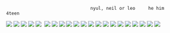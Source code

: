 





                                    nyul, neil or leo     he him      4teen 
                                         


<img src="https://media.discordapp.net/attachments/1267171422275502165/1289635037951688764/17c60735fe37a5ce05064f24ae0ab3abd800d446.gif?ex=675875b9&is=67572439&hm=485213b0fd393dc293f51fc5034b55bfb4d461dc964f617d99a92427cf5c0e52&"/>                           <img src="https://media.discordapp.net/attachments/1267171422275502165/1289635097510678703/d6klt1x-efd275f3-6524-4f22-8b8c-efbedf711ab7.png?ex=675875c7&is=67572447&hm=fd86e596817a33cb8d0caa5a565a7964f64895d5ff3fd4be695a5c6800a97f2a&">  <img src="https://media.discordapp.net/attachments/1267171422275502165/1289701868767019008/d49yhdu-18e625f7-4cf2-4845-abad-ad692353186f.gif?ex=67580b37&is=6756b9b7&hm=b6d82e5c10aa2c176223d31dcbc30cbb65f55100fa8fc9a4fc6ca9bb12090403&">  <img src="https://media.discordapp.net/attachments/1267171422275502165/1289641233525768234/dc8x923-7e1f932b-6b3f-4339-b52d-741f99f4ba83.png?ex=67587b7e&is=675729fe&hm=b13b8bfdd51de9a0cf69f382f4ad0f666ae1cf996030e6bfe8c0ed7e05641574&">  <img src="https://media.discordapp.net/attachments/1267171422275502165/1289641233760653413/f30.gif?ex=67587b7e&is=675729fe&hm=e6ba95f423236dc623de2a63c3f59e5d07f0ef7478397e496b4bb2174591737c&">  <img scr="https://media.discordapp.net/attachments/1267171422275502165/1289641234117300296/d26bc3f2f216a5798cc1179e06e8d8edd51cc800.gifv.gif?ex=67587b7e&is=675729fe&hm=0747c5746698f26db53e1d79c2ff3f1c2c35085eae55a22bf0b65fb9dc4482b4&"> <img src="https://media.discordapp.net/attachments/1267171422275502165/1289635096759894117/dafnht5-ca423ea7-473c-4bb9-813e-ecfeea4cb2e6.gif?ex=675875c7&is=67572447&hm=5c97abcb2cad44d82e50377316b737a5f99ae96b8bae09175d253907560bcd17&"> <img src="https://media.discordapp.net/attachments/1267171422275502165/1289635097133453484/d180ar4-48077897-84d6-45d3-9a0c-56fb450100f6.gif?ex=675875c7&is=67572447&hm=0f5405919f2a036b2168bef316aeb137e5ad20227803d323a3ce9f49c2071e9b&"> <img src="https://media.discordapp.net/attachments/1267171422275502165/1289635097749749913/rpgmakerfan.gif?ex=675875c7&is=67572447&hm=4ffd040ea7f2b6ac939831bc4861e0318a7896198834531c22949960345e6fc2&"> <img src="https://media.discordapp.net/attachments/1267171422275502165/1289635098173509632/d1yamnq-5ff10dfb-6097-4ed5-986b-740d901e99bf.gif?ex=675875c7&is=67572447&hm=7524a1dd5b80bd43438f056b83ecfa375bef9d42d9d943eb4f5af05494698566&"> <img src="https://media.discordapp.net/attachments/1267171422275502165/1289635098593067060/tumblr_py7mnxaJ8Q1xzybrpo4_100.png?ex=675875c7&is=67572447&hm=9df4d54d1b8d7e04aa93a5356b0307169838869377994c82849c799164e1fa90&"> <img src="https://media.discordapp.net/attachments/1267171422275502165/1289635098932809808/tumblr_psy6b5KnzB1xzybrpo2_100.gif?ex=675875c7&is=67572447&hm=8c7867e99178f76e4a7bd47efa27fe2d65eb03a734f1e579663cd1a6783ad272&"> <img src="https://media.discordapp.net/attachments/1267171422275502165/1289635040925581394/9f0b286a1976041cecb6f3bcac11829269935dc1.gif?ex=675875ba&is=6757243a&hm=b0a9429c5f5219168869bdaec4386df9e72f517978bc8f99265997983229f5e3&"> <img src="https://media.discordapp.net/attachments/1267171422275502165/1289641235186974740/eacd9413.gif?ex=67587b7e&is=675729fe&hm=c8759749f115b974a8b05b88aff0bc596f65ffab42d31e334015ca2b15b0cbef&"> <img src="https://media.discordapp.net/attachments/1267171422275502165/1289635039662833715/gloomy_bear_stamp_by_bunsona-d9x76vr.png?ex=675875b9&is=67572439&hm=e528630af73a1017ebe66ce2828f88e98af7dea63eb823d1f2e4a4514db8a5f1&"> <img src="https://media.discordapp.net/attachments/1267171422275502165/1289635037641441454/23-20240603003753.png?ex=675875b9&is=67572439&hm=5447ddada52ed7be8a646b24b67c7c32bfc124ab4fe00436f25db826e94c2341&"> <img src="https://media.discordapp.net/attachments/1267171422275502165/1289635038455136356/goreshit.png?ex=675875b9&is=67572439&hm=c962e9a0751cd501363a014139eeaa31b057b9e0a7ee732646b4078165787bba&"> <img src="https://media.discordapp.net/attachments/1267171422275502165/1289635037368680548/dbee998-af510b98-a616-4f1d-ba64-06f2ff5d0982.png?ex=675875b9&is=67572439&hm=c98862c0f6c295ffd14db4c5c1333a97a5f155f4ad19ebbcd9a354829609ba08&"> <img src="https://media.discordapp.net/attachments/1267171422275502165/1289635038715056148/48cb00b22a481168448e39efd6a53d3732cc9bad.gif?ex=675875b9&is=67572439&hm=6fc1ab8b0c9aebcd71c1866ba3cb449a463c36861f046da27ba591fa8391b187&"> <img src="https://media.discordapp.net/attachments/1267171422275502165/1289635039210115103/9831d0c8ef7b4cbfbaab3b925efb71d2f3c30f83.gif?ex=675875b9&is=67572439&hm=a9e2beeca57a09828b849a7f0b17a5bddf43117cd04a4dfa9a8df8452bee0e4f&"> <img src="https://media.discordapp.net/attachments/1267171422275502165/1289641234117300296/d26bc3f2f216a5798cc1179e06e8d8edd51cc800.gifv.gif?ex=67587b7e&is=675729fe&hm=0747c5746698f26db53e1d79c2ff3f1c2c35085eae55a22bf0b65fb9dc4482b4&"> <img src="https://media.discordapp.net/attachments/1267171422275502165/1289641234603966484/minecraft.png?ex=67587b7e&is=675729fe&hm=0ee783910559f67ad2fe88c2983c3684677e1e586c60b4b37da54ab1408873e1&"> 
